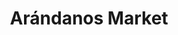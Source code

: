 ---
title: "Arándanos Market"
url: /ciudad-guayana-puerto-ordaz/arandanos-market/
shop: Lebensmittel
---